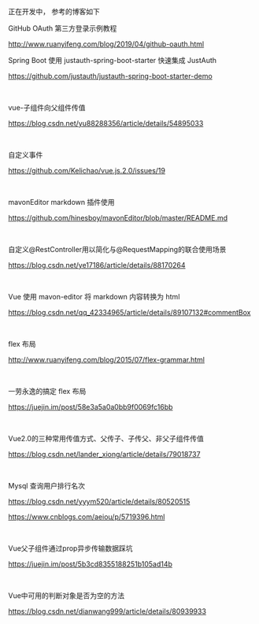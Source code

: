 正在开发中，
参考的博客如下

GitHub OAuth 第三方登录示例教程

<http://www.ruanyifeng.com/blog/2019/04/github-oauth.html> <br>



Spring Boot 使用 justauth-spring-boot-starter 快速集成 JustAuth

<https://github.com/justauth/justauth-spring-boot-starter-demo>

<br>

vue-子组件向父组件传值

<https://blog.csdn.net/yu88288356/article/details/54895033>

<br>

自定义事件

<https://github.com/Kelichao/vue.js.2.0/issues/19>

<br>

mavonEditor markdown 插件使用

<https://github.com/hinesboy/mavonEditor/blob/master/README.md>

<br>

自定义@RestController用以简化与@RequestMapping的联合使用场景

<https://blog.csdn.net/ye17186/article/details/88170264>

<br>

Vue 使用 mavon-editor 将 markdown 内容转换为 html

<https://blog.csdn.net/qq_42334965/article/details/89107132#commentBox>

<br>

flex 布局

<http://www.ruanyifeng.com/blog/2015/07/flex-grammar.html>

<br>

一劳永逸的搞定 flex 布局

<https://juejin.im/post/58e3a5a0a0bb9f0069fc16bb>

<br>

Vue2.0的三种常用传值方式、父传子、子传父、非父子组件传值

<https://blog.csdn.net/lander_xiong/article/details/79018737>

<br>

Mysql 查询用户排行名次

<https://blog.csdn.net/yyym520/article/details/80520515>

<https://www.cnblogs.com/aeiou/p/5719396.html>

<br>

Vue父子组件通过prop异步传输数据踩坑

<https://juejin.im/post/5b3cd8355188251b105ad14b>

<br>

Vue中可用的判断对象是否为空的方法

<https://blog.csdn.net/dianwang999/article/details/80939933>

<br>

